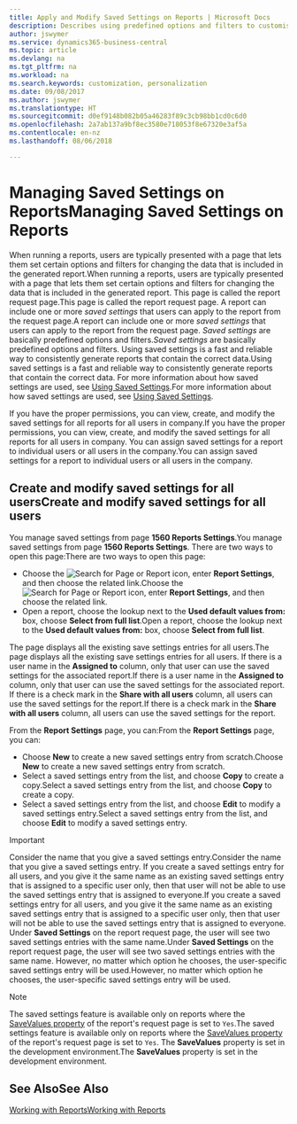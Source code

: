 ```yaml
---
title: Apply and Modify Saved Settings on Reports | Microsoft Docs
description: Describes using predefined options and filters to customise a report, and to generate the correct data.
author: jswymer
ms.service: dynamics365-business-central
ms.topic: article
ms.devlang: na
ms.tgt_pltfrm: na
ms.workload: na
ms.search.keywords: customization, personalization
ms.date: 09/08/2017
ms.author: jswymer
ms.translationtype: HT
ms.sourcegitcommit: d0ef9148b082b05a46283f89c3cb98bb1cd0c6d0
ms.openlocfilehash: 2a7ab137a9bf8ec3580e718053f8e67320e3af5a
ms.contentlocale: en-nz
ms.lasthandoff: 08/06/2018

---
```

# <a name="managing-saved-settings-on-reports"></a><span data-ttu-id="7545c-103">Managing Saved Settings on Reports</span><span class="sxs-lookup"><span data-stu-id="7545c-103">Managing Saved Settings on Reports</span></span>
<span data-ttu-id="7545c-104">When running a reports, users are typically presented with a page that lets them set certain options and filters for changing the data that is included in the generated report.</span><span class="sxs-lookup"><span data-stu-id="7545c-104">When running a reports, users are typically presented with a page that lets them set certain options and filters for changing the data that is included in the generated report.</span></span> <span data-ttu-id="7545c-105">This page is called the report request page.</span><span class="sxs-lookup"><span data-stu-id="7545c-105">This page is called the report request page.</span></span> <span data-ttu-id="7545c-106">A report can include one or more *saved settings* that users can apply to the report from the request page.</span><span class="sxs-lookup"><span data-stu-id="7545c-106">A report can include one or more *saved settings* that users can apply to the report from the request page.</span></span> <span data-ttu-id="7545c-107">*Saved settings* are basically predefined options and filters.</span><span class="sxs-lookup"><span data-stu-id="7545c-107">*Saved settings* are basically predefined options and filters.</span></span> <span data-ttu-id="7545c-108">Using saved settings is a fast and reliable way to consistently generate reports that contain the correct data.</span><span class="sxs-lookup"><span data-stu-id="7545c-108">Using saved settings is a fast and reliable way to consistently generate reports that contain the correct data.</span></span> <span data-ttu-id="7545c-109">For more information about how saved settings are used, see [Using Saved Settings](ui-work-report.md#SavedSettings).</span><span class="sxs-lookup"><span data-stu-id="7545c-109">For more information about how saved settings are used, see [Using Saved Settings](ui-work-report.md#SavedSettings).</span></span>

<span data-ttu-id="7545c-110">If you have the proper permissions, you can view, create, and modify the saved settings for all reports for all users in company.</span><span class="sxs-lookup"><span data-stu-id="7545c-110">If you have the proper permissions, you can view, create, and modify the saved settings for all reports for all users in company.</span></span> <span data-ttu-id="7545c-111">You can assign saved settings for a report to individual users or all users in the company.</span><span class="sxs-lookup"><span data-stu-id="7545c-111">You can assign saved settings for a report to individual users or all users in the company.</span></span>

<!-- 
## Apply saved settings to a report
1. Open the report.

   The report request page appears.    
2. In the **Saved Settings** section of the page, set the **Name** field  to the saved settings that you want to use.

   The **Saved Settings** section only appears if the report has been run before or if there are existing saved settings entries. The saved settings entry called **Last used options and filters** is always available. These settings are the option and filter values that were used the last time you ran the report.

-->

## <a name="create-and-modify-saved-settings-for-all-users"></a><span data-ttu-id="7545c-112">Create and modify saved settings for all users</span><span class="sxs-lookup"><span data-stu-id="7545c-112">Create and modify saved settings for all users</span></span>
<span data-ttu-id="7545c-113">You manage saved settings from page **1560 Reports Settings**.</span><span class="sxs-lookup"><span data-stu-id="7545c-113">You manage saved settings from page **1560 Reports Settings**.</span></span> <span data-ttu-id="7545c-114">There are two ways to open this page:</span><span class="sxs-lookup"><span data-stu-id="7545c-114">There are two ways to open this page:</span></span>
-   <span data-ttu-id="7545c-115">Choose the ![Search for Page or Report](media/ui-search/search_small.png "Search for Page or Report icon") icon, enter **Report Settings**, and then choose the related link.</span><span class="sxs-lookup"><span data-stu-id="7545c-115">Choose the ![Search for Page or Report](media/ui-search/search_small.png "Search for Page or Report icon") icon, enter **Report Settings**, and then choose the related link.</span></span>
-   <span data-ttu-id="7545c-116">Open a report, choose the lookup next to the **Used default values from:** box, choose **Select from full list**.</span><span class="sxs-lookup"><span data-stu-id="7545c-116">Open a report, choose the lookup next to the **Used default values from:** box, choose **Select from full list**.</span></span>

<span data-ttu-id="7545c-117">The page displays all the existing save settings entries for all users.</span><span class="sxs-lookup"><span data-stu-id="7545c-117">The page displays all the existing save settings entries for all users.</span></span> <span data-ttu-id="7545c-118">If there is a user name in the **Assigned to** column, only that user can use the saved settings for the associated report.</span><span class="sxs-lookup"><span data-stu-id="7545c-118">If there is a user name in the **Assigned to** column, only that user can use the saved settings for the associated report.</span></span> <span data-ttu-id="7545c-119">If there is a check mark in the **Share with all users** column, all users can use the saved settings for the report.</span><span class="sxs-lookup"><span data-stu-id="7545c-119">If there is a check mark in the **Share with all users** column, all users can use the saved settings for the report.</span></span>

<span data-ttu-id="7545c-120">From the **Report Settings** page, you can:</span><span class="sxs-lookup"><span data-stu-id="7545c-120">From the **Report Settings** page, you can:</span></span>
-   <span data-ttu-id="7545c-121">Choose **New** to create a new saved settings entry from scratch.</span><span class="sxs-lookup"><span data-stu-id="7545c-121">Choose **New** to create a new saved settings entry from scratch.</span></span>
-   <span data-ttu-id="7545c-122">Select a saved settings entry from the list, and choose **Copy** to create a copy.</span><span class="sxs-lookup"><span data-stu-id="7545c-122">Select a saved settings entry from the list, and choose **Copy** to create a copy.</span></span>
-   <span data-ttu-id="7545c-123">Select a saved settings entry from the list, and choose **Edit** to modify a saved settings entry.</span><span class="sxs-lookup"><span data-stu-id="7545c-123">Select a saved settings entry from the list, and choose **Edit** to modify a saved settings entry.</span></span>


> [!Important]
> <span data-ttu-id="7545c-124">Consider the name that you give a saved settings entry.</span><span class="sxs-lookup"><span data-stu-id="7545c-124">Consider the name that you give a saved settings entry.</span></span> <span data-ttu-id="7545c-125">If you create a saved settings entry for all users, and you give it the same name as an existing saved settings entry that is assigned to a specific user only, then that user will not be able to use the saved settings entry that is assigned to everyone.</span><span class="sxs-lookup"><span data-stu-id="7545c-125">If you create a saved settings entry for all users, and you give it the same name as an existing saved settings entry that is assigned to a specific user only, then that user will not be able to use the saved settings entry that is assigned to everyone.</span></span>  <span data-ttu-id="7545c-126">Under **Saved Settings** on the report request page, the user will see two saved settings entries with the same name.</span><span class="sxs-lookup"><span data-stu-id="7545c-126">Under **Saved Settings** on the report request page, the user will see two saved settings entries with the same name.</span></span> <span data-ttu-id="7545c-127">However, no matter which option he chooses, the user-specific saved settings entry will be used.</span><span class="sxs-lookup"><span data-stu-id="7545c-127">However, no matter which option he chooses, the user-specific saved settings entry will be used.</span></span>

> [!NOTE]
> <span data-ttu-id="7545c-128">The saved settings feature is available only on reports where the [SaveValues property](https://docs.microsoft.com/en-us/dynamics-nav/savevalues-property) of the report's request page is set to `Yes`.</span><span class="sxs-lookup"><span data-stu-id="7545c-128">The saved settings feature is available only on reports where the [SaveValues property](https://docs.microsoft.com/en-us/dynamics-nav/savevalues-property) of the report's request page is set to `Yes`.</span></span> <span data-ttu-id="7545c-129">The **SaveValues** property is set in the development environment.</span><span class="sxs-lookup"><span data-stu-id="7545c-129">The **SaveValues** property is set in the development environment.</span></span>  

## <a name="see-also"></a><span data-ttu-id="7545c-130">See Also</span><span class="sxs-lookup"><span data-stu-id="7545c-130">See Also</span></span>
[<span data-ttu-id="7545c-131">Working with Reports</span><span class="sxs-lookup"><span data-stu-id="7545c-131">Working with Reports</span></span>](ui-work-report.md)  

